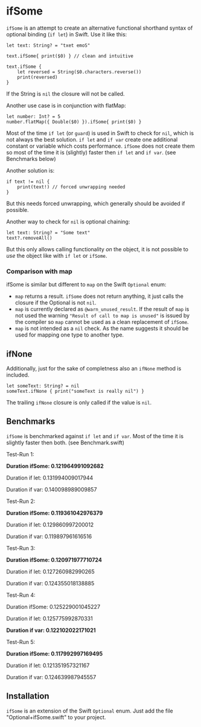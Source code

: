 # ifSome

`ifSome` is an attempt to create an alternative functional shorthand syntax of optional binding (`if let`) in Swift. Use it like this:

    let text: String? = "txet emoS"  
    
    text.ifSome{ print($0) } // clean and intuitive
     
    text.ifSome {
        let reversed = String($0.characters.reverse())
        print(reversed)
    }

If the String is `nil` the closure will not be called.

Another use case is in conjunction with flatMap:

    let number: Int? = 5
    number.flatMap({ Double($0) }).ifSome{ print($0) }

Most of the time `if let` (or `guard`) is used in Swift to check for `nil`, which is not always the best solution. `if let` and `if var` create one additional constant or variable which costs performance. `ifSome` does not create them so most of the time it is (slightly) faster then `if let` and `if var`. (see Benchmarks below)

Another solution is:

    if text != nil {
        print(text!) // forced unwrapping needed
    }

But this needs forced unwrapping, which generally should be avoided if possible.  
    
Another way to check for `nil` is optional chaining:

    let text: String? = "Some text"
    text?.removeAll()
    
But this only allows calling functionality _on_ the object, it is not possible to _use_ the object like with `if let` or `ifSome`.    
    
### Comparison with map    
    
ifSome is similar but different to `map` on the Swift `Optional` enum:

- `map` returns a result. `ifSome` does not return anything, it just calls the closure if the Optional is not `nil`.
- `map` is currently declared as `@warn_unused_result`. If the result of `map` is not used the warning `"Result of call to map is unused"` is issued by the compiler so `map` cannot be used as a clean replacement of `ifSome`.
- `map` is not intended as a `nil` check. As the name suggests it should be used for mapping one type to another type.

## ifNone

Additionally, just for the sake of completness also an `ifNone` method is included.

    let someText: String? = nil
    someText.ifNone { print("someText is really nil") }
    
The trailing `ifNone` closure is only called if the value is `nil`.

## Benchmarks

`ifSome` is benchmarked against `if let` and `if var`. Most of the time it is slightly faster then both. (see Benchmark.swift)

Test-Run 1:

**Duration ifSome: 0.121964991092682**

Duration if let: 0.131994009017944

Duration if var: 0.140098989009857


Test-Run 2:

**Duration ifSome: 0.119361042976379**

Duration if let: 0.129860997200012

Duration if var: 0.119897961616516


Test-Run 3:

**Duration ifSome: 0.120971977710724**

Duration if let: 0.127260982990265

Duration if var: 0.124355018138885


Test-Run 4:

Duration ifSome: 0.125229001045227

Duration if let: 0.125775992870331

**Duration if var: 0.122102022171021**


Test-Run 5:

**Duration ifSome: 0.117992997169495**

Duration if let: 0.121351957321167

Duration if var: 0.124639987945557


## Installation

`ifSome` is an extension of the Swift `Optional` enum. Just add the file "Optional+ifSome.swift" to your project.

